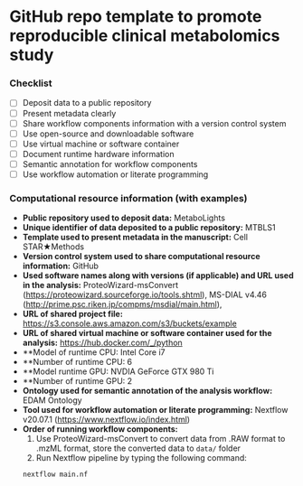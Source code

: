 # GitHub repo template to promote reproducible clinical metabolomics study

### Checklist

- [ ] Deposit data to a public repository
- [ ] Present metadata clearly
- [ ] Share workflow components information with a version control system
- [ ] Use open-source and downloadable software
- [ ] Use virtual machine or software container
- [ ] Document runtime hardware information
- [ ] Semantic annotation for workflow components
- [ ] Use workflow automation or literate programming

### Computational resource information (with examples)

- **Public repository used to deposit data:** MetaboLights
- **Unique identifier of data deposited to a public repository:** MTBLS1
- **Template used to present metadata in the manuscript:** Cell STAR★Methods
- **Version control system used to share computational resource information:** GitHub
- **Used software names along with versions (if applicable) and URL used in the analysis:** ProteoWizard-msConvert (https://proteowizard.sourceforge.io/tools.shtml), MS-DIAL v4.46 (http://prime.psc.riken.jp/compms/msdial/main.html), 
- **URL of shared project file:** https://s3.console.aws.amazon.com/s3/buckets/example
- **URL of shared virtual machine or software container used for the analysis:** https://hub.docker.com/_/python
- **Model of runtime CPU: Intel Core i7
- **Number of runtime CPU: 6
- **Model runtime GPU: NVDIA GeForce GTX 980 Ti
- **Number of runtime GPU: 2
- **Ontology used for semantic annotation of the analysis workflow:** EDAM Ontology
- **Tool used for workflow automation or literate programming:** Nextflow v20.07.1 (https://www.nextflow.io/index.html)
- **Order of running workflow components:**
    1. Use ProteoWizard-msConvert to convert data from .RAW format to .mzML format, store the converted data to `data/` folder
    2. Run Nextflow pipeline by typing the following command:
    ```
    nextflow main.nf
    ```

